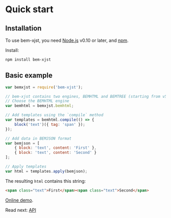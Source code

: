 # Quick start

## Installation

To use bem-xjst, you need [Node.js](https://nodejs.org/) v0.10 or later, and [npm](https://www.npmjs.com/).

Install:

```bash
npm install bem-xjst
```

## Basic example

```js
var bemxjst = require('bem-xjst');

// bem-xjst contains two engines, BEMHTML and BEMTREE (starting from v5.0.0)
// Choose the BEMHTML engine
var bemhtml = bemxjst.bemhtml;

// Add templates using the `compile` method
var templates = bemhtml.compile(() => {
    block('text')({ tag: 'span' });
});

// Add data in BEMJSON format
var bemjson = [
    { block: 'text', content: 'First' },
    { block: 'text', content: 'Second' }
];

// Apply templates
var html = templates.apply(bemjson);
```

The resulting `html` contains this string:

```html
<span class="text">First</span><span class="text">Second</span>
```

[Online demo](https://bem.github.io/bem-xjst/).

Read next: [API](3-api.md)
